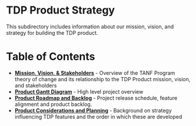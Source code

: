 # TDP Product Strategy
This subdirectory includes information about our mission, vision, and strategy for building the TDP product.

# Table of Contents

* **[Mission, Vision, & Stakeholders](https://github.com/raft-tech/TANF-app/blob/develop/docs/Product-Strategy/Vision-and-Stakeholders.md)** - Overview of the TANF Program theory of change and its relationship to the TDP Product mission, vision, and stakeholders
* **[Product Gantt Diagram](https://hackmd.io/reCssivMRoKbwkvVGsmF-Q?both)** - High level project overview
* **[Product Roadmap and Backlog](https://github.com/raft-tech/TANF-app/blob/develop/docs/Product-Strategy/Roadmap-and-Backlog.md)** - Project release schedule, feature alignment and product backlog.
* **[Product Considerations and Planning](https://github.com/raft-tech/TANF-app/blob/develop/docs/Product-Strategy/Considerations-and-Planning.md)** - Background on strategy influencing TDP features and the order in which these are developed

